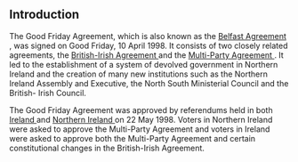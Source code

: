 ##  Introduction

The Good Friday Agreement, which is also known as the [ Belfast Agreement
](http://education.niassembly.gov.uk/post_16/snapshots_of_devolution/gfa) ,
was signed on Good Friday, 10 April 1998. It consists of two closely related
agreements, the [ British-Irish Agreement
](https://www.britishirishcouncil.org/about/british-irish-agreement) and the [
Multi-Party Agreement
](https://assets.publishing.service.gov.uk/government/uploads/system/uploads/attachment_data/file/136652/agreement.pdf)
. It led to the establishment of a system of devolved government in Northern
Ireland and the creation of many new institutions such as the Northern Ireland
Assembly and Executive, the North South Ministerial Council and the British-
Irish Council.

The Good Friday Agreement was approved by referendums held in both [ Ireland
](https://www.irishstatutebook.ie/eli/1998/ca/19/enacted/en/html) and [
Northern Ireland ](http://www.legislation.gov.uk/ukpga/1998/47/enacted) on 22
May 1998. Voters in Northern Ireland were asked to approve the Multi-Party
Agreement and voters in Ireland were asked to approve both the Multi-Party
Agreement and certain constitutional changes in the British-Irish Agreement.
